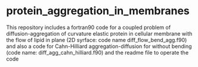 # protein_aggregation_in_membranes
This repository includes a fortran90 code for a coupled problem of diffusion-aggregation of curvature elastic protein in cellular membrane with the flow of lipid in plane (2D syrface: code name diff_flow_bend_agg.f90) and also a code for Cahn-Hilliard aggregation-diffusion for without bending (code name: diff_agg_cahn_hilliard.f90) and the readme file to operate the code
